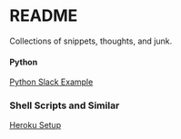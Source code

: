 # README

Collections of snippets, thoughts, and junk. 
#### Python

[Python Slack Example](Python/slack-api.md)

### Shell Scripts and Similar

[Heroku Setup](Shell/heroku.md)